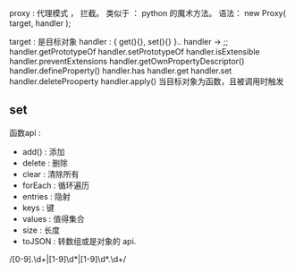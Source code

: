 
proxy :   代理模式 ， 拦截。 
类似于 ： python 的魔术方法。 
语法：  new Proxy( target, handler );  

target : 是目标对象
handler : {  get(){}, set(){} }..
    handler -> ;;
        handler.getPrototypeOf
        handler.setPrototypeOf
        handler.isExtensible
        handler.preventExtensions
        handler.getOwnPropertyDescriptor()
        handler.defineProperty()
        handler.has
        handler.get
        handler.set
        handler.deleteProoperty
        handler.apply()    当目标对象为函数，且被调用时触发


## set

函数api : 
- add()      : 添加
- delete     : 删除
- clear      : 清除所有
- forEach    : 循环遍历
- entries    : 隐射
- keys       : 键
- values     : 值得集合
- size       : 长度
- toJSON     : 转数组或是对象的 api.


/[0-9]\.\d+|[1-9]\d*|[1-9]\d*\.\d+/


